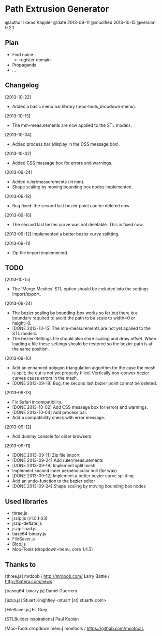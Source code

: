 
Path Extrusion Generator
========================

@author   Ikaros Kappler
@date     2013-09-11
@modified 2013-10-15
@version  0.2.1



Plan
----
- Find name
    + register domain
- Propaganda
- ...



Changelog
---------
[2013-10-22]
 - Added a basic menu bar library (moo-tools_dropdown-menu).

[2013-10-15]
 - The mm-measurements are now applied to the STL models.

[2013-10-04]
 - Added process bar (display in the CSS message box).

[2013-10-02]
 - Added CSS message box for errors and warnings.

[2013-09-24]
 - Added ruler/measurements (in mm).
 - Shape scaling by moving bounding box nodes implemented.

[2013-09-18]
 - Bug fixed: the second last bezier point can be deleted now.

[2013-09-16]
 - The second last bezier curve was not deletable. This is fixed now.

[2013-09-12] 
   Implemented a better bezier curve splitting.

[2013-09-11] 
 - Zip file import implemented.





TODO
----
[2013-10-15]
 - The 'Merge Meshes' STL option should be included into the settings 
   import/export.

[2013-09-24]
 - The bezier scaling by bounding-box works so far but there is a
   boundary required to avoid the path to be scale to width=0 or	
   height=0.
 - [DONE 2013-10-15]
   The mm-measurements are not yet applied to the STL models.
 - The bezier-Settings file should also store scaling and
   draw offset.
   When loading a file these settings should be restored so the bezier
   path is at the same position.

[2013-09-16]
 - Add an enhanced polygon triangulation algorithm for the case
   the mesh is split; the cut is not yet properly filled. Vertically
   non-convex bezier curves cause errors in the mesh.
 - [DONE 2013-09-18]
   Bug: the second last bezier point cannot be deleted.

[2013-09-13]
 - Fix Safari incompatibility.
 - [DONE 2013-10-02]
   Add CSS message box for errors and warnings.
 - [DONE 2013-10-04]
   Add process bar.
 - Add a compatibility check with error message.

[2013-09-12]
 - Add dummy console for older browsers

[2013-09-11]
 - [DONE 2013-09-11] 
   Zip file import
 - [DONE 2013-09-24]
   Add ruler/measurements
 - [DONE 2013-09-18]
   Implement split mesh
 - Implement second inner perpendicular hull (for wax)
 - [DONE 2013-09-12] 
   Implement a better bezier curve splitting
 - Add an undo-function to the bezier editor
 - [DONE 2013-09-24]
   Shape scaling by moving bounding box nodes








Used libraries
--------------

 - three.js
 - jszip.js (v1.0.1-23)
 - jszip-deflate.js
 - jszip-load.js
 - base64-binary.js
 - FileSaver.js
 - Blob.js
 - Moo-Tools (dropdown-menu, core 1.4.5)





Thanks to
---------
 
 [three.js]
   mrdoob / http://mrdoob.com/ 
   Larry Battle / http://bateru.com/news

 [baseg64-binary.js]
   Daniel Guerrero

 [jszip.js]
   Stuart Knightley <stuart [at] stuartk.com>

 [FileSaver.js]
  Eli Grey

 [STLBuilder inspirations]
   Paul Kaplan
 
 [Moo-Tools dropdown menu]
   mootools / https://github.com/mootools  
   <unknown author>
 



